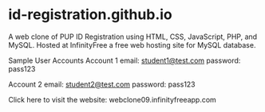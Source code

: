 # id-registration.github.io
A web clone of PUP ID Registration using HTML, CSS, JavaScript, PHP, and MySQL. Hosted at InfinityFree a free web hosting site for MySQL database.

Sample User Accounts
Account 1
email: student1@test.com
password: pass123

Account 2
email: student2@test.com
password: pass123

Click here to visit the website: webclone09.infinityfreeapp.com
